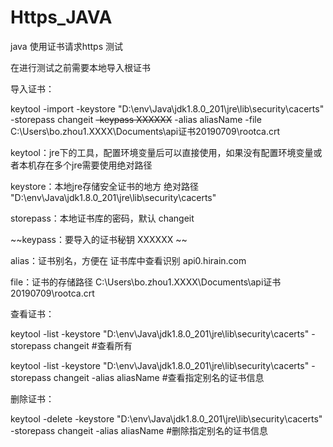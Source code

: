 # Https_JAVA
java 使用证书请求https 测试

在进行测试之前需要本地导入根证书

导入证书：

keytool -import -keystore "D:\env\Java\jdk1.8.0_201\jre\lib\security\cacerts"  -storepass changeit ~~-keypass XXXXXX~~ -alias aliasName -file C:\Users\bo.zhou1.XXXX\Documents\api证书20190709\rootca.crt

keytool：jre下的工具，配置环境变量后可以直接使用，如果没有配置环境变量或者本机存在多个jre需要使用绝对路径

keystore：本地jre存储安全证书的地方 绝对路径 "D:\env\Java\jdk1.8.0_201\jre\lib\security\cacerts"  

storepass：本地证书库的密码，默认 changeit 

 ~~keypass：要导入的证书秘钥 XXXXXX ~~

alias：证书别名，方便在 证书库中查看识别 api0.hirain.com 

file：证书的存储路径 C:\Users\bo.zhou1.XXXX\Documents\api证书20190709\rootca.crt

查看证书：

keytool -list -keystore "D:\env\Java\jdk1.8.0_201\jre\lib\security\cacerts"  -storepass changeit #查看所有

keytool -list -keystore "D:\env\Java\jdk1.8.0_201\jre\lib\security\cacerts"  -storepass changeit -alias aliasName #查看指定别名的证书信息

删除证书：

keytool -delete -keystore "D:\env\Java\jdk1.8.0_201\jre\lib\security\cacerts"  -storepass changeit -alias aliasName #删除指定别名的证书信息
